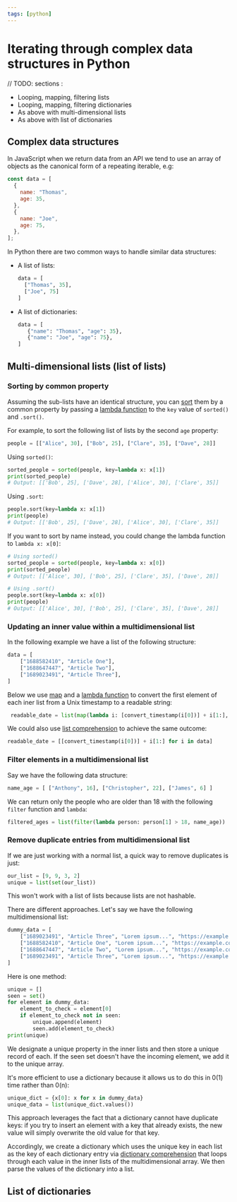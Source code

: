 ```yaml
---
tags: [python]
---
```


# Iterating through complex data structures in Python

// TODO: sections :

- Looping, mapping, filtering lists
- Looping, mapping, filtering dictionaries
- As above with multi-dimensional lists
- As above with list of dictionaries

## Complex data structures

In JavaScript when we return data from an API we tend to use an array of objects
as the canonical form of a repeating iterable, e.g:

```js
const data = [
  {
    name: "Thomas",
    age: 35,
  },
  {
    name: "Joe",
    age: 75,
  },
];
```

In Python there are two common ways to handle similar data structures:

- A list of lists:
  ```py
  data = [
    ["Thomas", 35],
    ["Joe", 75]
  ]
  ```
- A list of dictionaries:
  ```py
  data = [
     {"name": "Thomas", "age": 35},
     {"name": "Joe", "age": 75},
  ]
  ```

## Multi-dimensional lists (list of lists)

### Sorting by common property

Assuming the sub-lists have an identical structure, you can
[sort](Sorting_lists_in_Python.md) them by
a common property by passing a
[lambda function](Lambdas_in_Python.md) to
the `key` value of `sorted()` and `.sort()`.

For example, to sort the following list of lists by the second `age` property:

```python
people = [["Alice", 30], ["Bob", 25], ["Clare", 35], ["Dave", 28]]
```

Using `sorted()`:

```py
sorted_people = sorted(people, key=lambda x: x[1])
print(sorted_people)
# Output: [['Bob', 25], ['Dave', 28], ['Alice', 30], ['Clare', 35]]
```

Using `.sort`:

```py
people.sort(key=lambda x: x[1])
print(people)
# Output: [['Bob', 25], ['Dave', 28], ['Alice', 30], ['Clare', 35]]
```

If you want to sort by name instead, you could change the lambda function to
`lambda x: x[0]`:

```python
# Using sorted()
sorted_people = sorted(people, key=lambda x: x[0])
print(sorted_people)
# Output: [['Alice', 30], ['Bob', 25], ['Clare', 35], ['Dave', 28]]

# Using .sort()
people.sort(key=lambda x: x[0])
print(people)
# Output: [['Alice', 30], ['Bob', 25], ['Clare', 35], ['Dave', 28]]
```

### Updating an inner value within a multidimensional list

In the following example we have a list of the following structure:

```py
data = [
    ["1688582410", "Article One"],
    ["1688647447", "Article Two"],
    ["1689023491", "Article Three"],
]
```

Below we use
[map](Map_and_filter_in_Python.md) and a
[lambda function](Lambdas_in_Python.md) to
convert the first element of each iner list from a Unix timestamp to a readable
string:

```py
 readable_date = list(map(lambda i: [convert_timestamp(i[0])] + i[1:], date))
```

We could also use
[list comprehension](List_comprehension_etc.md)
to achieve the same outcome:

```py
readable_date = [[convert_timestamp(i[0])] + i[1:] for i in data]
```

### Filter elements in a multidimensional list

Say we have the following data structure:

```py
name_age = [ ["Anthony", 16], ["Christopher", 22], ["James", 6] ]
```

We can return only the people who are older than 18 with the following `filter`
function and `lambda`:

```py
filtered_ages = list(filter(lambda person: person[1] > 18, name_age))
```

### Remove duplicate entries from multidimensional list

If we are just working with a normal list, a quick way to remove duplicates is
just:

```py
our_list = [9, 9, 3, 2]
unique = list(set(our_list))
```

This won't work with a list of lists because lists are not hashable.

There are different approaches. Let's say we have the following multidimensional
list:

```py
dummy_data = [
    ["1689023491", "Article Three", "Lorem ipsum...", "https://example.com"],
    ["1688582410", "Article One", "Lorem ipsum...", "https://example.com"],
    ["1688647447", "Article Two", "Lorem ipsum...", "https://example.com"],
    ["1689023491", "Article Three", "Lorem ipsum...", "https://example.com"],
]
```

Here is one method:

```py
unique = []
seen = set()
for element in dummy_data:
    element_to_check = element[0]
    if element_to_check not in seen:
        unique.append(element)
        seen.add(element_to_check)
print(unique)
```

We designate a unique property in the inner lists and then store a unique record
of each. If the seen set doesn't have the incoming element, we add it to the
unique array.

It's more efficient to use a dictionary because it allows us to do this in 0(1)
time rather than 0(n):

```py
unique_dict = {x[0]: x for x in dummy_data}
unique_data = list(unique_dict.values())
```

This approach leverages the fact that a dictionary cannot have duplicate keys:
if you try to insert an element with a key that already exists, the new value
will simply overwrite the old value for that key.

Accordingly, we create a dictionary which uses the unique key in each list as
the key of each dictionary entry via
[dictionary comprehension](List_comprehension_etc.md#dictionary-comprehension)
that loops through each value in the inner lists of the multidimensional array.
We then parse the values of the dictionary into a list.

## List of dictionaries

